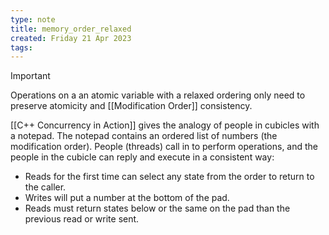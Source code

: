 ```yaml
---
type: note
title: memory_order_relaxed
created: Friday 21 Apr 2023
tags: 
---
```


> [!Important]
> Operations on a an atomic variable with a relaxed ordering only need to preserve atomicity and [[Modification Order]] consistency. 

[[C++ Concurrency in Action]] gives the analogy of people in cubicles with a notepad. The notepad contains an ordered list of numbers (the modification order). People (threads) call in to perform operations, and the people in the cubicle can reply and execute in a consistent way:
- Reads for the first time can select any state from the order to return to the caller.
- Writes will put a number at the bottom of the pad.
- Reads must return states below or the same on the pad than the previous read or write sent.